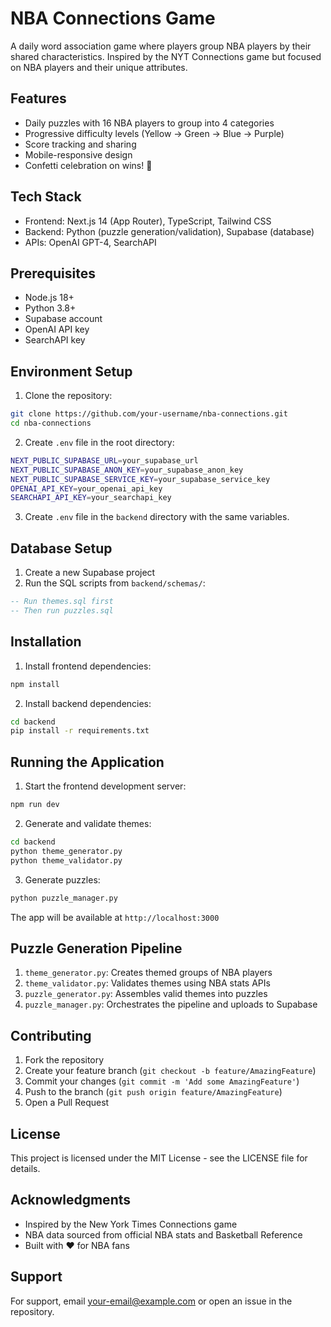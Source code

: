 # NBA Connections Game

A daily word association game where players group NBA players by their shared characteristics. Inspired by the NYT Connections game but focused on NBA players and their unique attributes.

## Features

- Daily puzzles with 16 NBA players to group into 4 categories
- Progressive difficulty levels (Yellow → Green → Blue → Purple)
- Score tracking and sharing
- Mobile-responsive design
- Confetti celebration on wins! 🎉

## Tech Stack

- Frontend: Next.js 14 (App Router), TypeScript, Tailwind CSS
- Backend: Python (puzzle generation/validation), Supabase (database)
- APIs: OpenAI GPT-4, SearchAPI

## Prerequisites

- Node.js 18+
- Python 3.8+
- Supabase account
- OpenAI API key
- SearchAPI key

## Environment Setup

1. Clone the repository:
```bash
git clone https://github.com/your-username/nba-connections.git
cd nba-connections
```

2. Create `.env` file in the root directory:
```bash
NEXT_PUBLIC_SUPABASE_URL=your_supabase_url
NEXT_PUBLIC_SUPABASE_ANON_KEY=your_supabase_anon_key
NEXT_PUBLIC_SUPABASE_SERVICE_KEY=your_supabase_service_key
OPENAI_API_KEY=your_openai_api_key
SEARCHAPI_API_KEY=your_searchapi_key
```

3. Create `.env` file in the `backend` directory with the same variables.

## Database Setup

1. Create a new Supabase project
2. Run the SQL scripts from `backend/schemas/`:
```sql
-- Run themes.sql first
-- Then run puzzles.sql
```

## Installation

1. Install frontend dependencies:
```bash
npm install
```

2. Install backend dependencies:
```bash
cd backend
pip install -r requirements.txt
```

## Running the Application

1. Start the frontend development server:
```bash
npm run dev
```

2. Generate and validate themes:
```bash
cd backend
python theme_generator.py
python theme_validator.py
```

3. Generate puzzles:
```bash
python puzzle_manager.py
```

The app will be available at `http://localhost:3000`

## Puzzle Generation Pipeline

1. `theme_generator.py`: Creates themed groups of NBA players
2. `theme_validator.py`: Validates themes using NBA stats APIs
3. `puzzle_generator.py`: Assembles valid themes into puzzles
4. `puzzle_manager.py`: Orchestrates the pipeline and uploads to Supabase

## Contributing

1. Fork the repository
2. Create your feature branch (`git checkout -b feature/AmazingFeature`)
3. Commit your changes (`git commit -m 'Add some AmazingFeature'`)
4. Push to the branch (`git push origin feature/AmazingFeature`)
5. Open a Pull Request

## License

This project is licensed under the MIT License - see the LICENSE file for details.

## Acknowledgments

- Inspired by the New York Times Connections game
- NBA data sourced from official NBA stats and Basketball Reference
- Built with ❤️ for NBA fans

## Support

For support, email your-email@example.com or open an issue in the repository.
